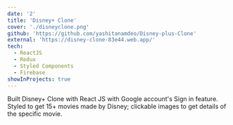 ```yaml
---
date: '2'
title: 'Disney+ Clone'
cover: './disneyclone.png'
github: 'https://github.com/yashitanamdeo/Disney-plus-Clone'
external: 'https://disney-clone-83e44.web.app/'
tech:
  - ReactJS
  - Redux
  - Styled Components
  - Firebase
showInProjects: true
---
```


Built Disney+ Clone with React JS with Google account's Sign in feature. Styled to get 15+ movies made by Disney; clickable images to get details of the specific movie.



